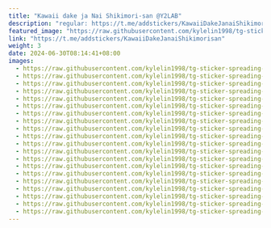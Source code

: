 ```yaml
---
title: "Kawaii dake ja Nai Shikimori-san @Y2LAB"
description: "regular: https://t.me/addstickers/KawaiiDakeJanaiShikimorisan"
featured_image: "https://raw.githubusercontent.com/kylelin1998/tg-sticker-spreading-worldwide-images/main/img/74a84cf6-c061-4e0c-baa9-68b5fbd8134b.jpg"
link: "https://t.me/addstickers/KawaiiDakeJanaiShikimorisan"
weight: 3
date: 2024-06-30T08:14:41+08:00
images:
  - https://raw.githubusercontent.com/kylelin1998/tg-sticker-spreading-worldwide-images/main/img/74a84cf6-c061-4e0c-baa9-68b5fbd8134b.jpg
  - https://raw.githubusercontent.com/kylelin1998/tg-sticker-spreading-worldwide-images/main/img/ae71cf83-2215-48d0-8dec-8a5e6338e9a5.jpg
  - https://raw.githubusercontent.com/kylelin1998/tg-sticker-spreading-worldwide-images/main/img/b6d80dcd-b3d0-4bb2-9035-48f126fb1a99.jpg
  - https://raw.githubusercontent.com/kylelin1998/tg-sticker-spreading-worldwide-images/main/img/d41e9638-60e6-4172-926b-c011bc67117b.jpg
  - https://raw.githubusercontent.com/kylelin1998/tg-sticker-spreading-worldwide-images/main/img/92eca2c0-20e2-4ed4-9f4b-476ea1b03572.jpg
  - https://raw.githubusercontent.com/kylelin1998/tg-sticker-spreading-worldwide-images/main/img/e48e3f0a-2769-44da-aab3-aab0b26774e9.jpg
  - https://raw.githubusercontent.com/kylelin1998/tg-sticker-spreading-worldwide-images/main/img/29c6e31f-886c-4b69-b5d0-d2e6489ce790.jpg
  - https://raw.githubusercontent.com/kylelin1998/tg-sticker-spreading-worldwide-images/main/img/cbb0734b-e5bd-4f35-b6f7-0e29fa843618.jpg
  - https://raw.githubusercontent.com/kylelin1998/tg-sticker-spreading-worldwide-images/main/img/5fbbbad3-4257-455f-b72a-ff3bb9283bd7.jpg
  - https://raw.githubusercontent.com/kylelin1998/tg-sticker-spreading-worldwide-images/main/img/68199f55-48be-458e-b555-6750384de512.jpg
  - https://raw.githubusercontent.com/kylelin1998/tg-sticker-spreading-worldwide-images/main/img/d054bf59-8c1e-4649-833e-b357aaa81e04.jpg
  - https://raw.githubusercontent.com/kylelin1998/tg-sticker-spreading-worldwide-images/main/img/a32e4f1e-fc9a-46c0-9560-4f7f3b106070.jpg
  - https://raw.githubusercontent.com/kylelin1998/tg-sticker-spreading-worldwide-images/main/img/1d06bb0a-b104-4922-99bc-7a618544c6d7.jpg
  - https://raw.githubusercontent.com/kylelin1998/tg-sticker-spreading-worldwide-images/main/img/e21eefc1-807c-49e0-9566-9a852f0d5799.jpg
  - https://raw.githubusercontent.com/kylelin1998/tg-sticker-spreading-worldwide-images/main/img/c701a7b3-2450-48cd-b341-7e1b3667f96f.jpg
  - https://raw.githubusercontent.com/kylelin1998/tg-sticker-spreading-worldwide-images/main/img/e35b658f-029e-4d76-baad-b19d2e7780ad.jpg
  - https://raw.githubusercontent.com/kylelin1998/tg-sticker-spreading-worldwide-images/main/img/31fb00ed-f13e-4994-a31d-d623429cce4c.jpg
  - https://raw.githubusercontent.com/kylelin1998/tg-sticker-spreading-worldwide-images/main/img/11a5be84-6c00-42f5-9db2-8c341f18dfd4.jpg
  - https://raw.githubusercontent.com/kylelin1998/tg-sticker-spreading-worldwide-images/main/img/60221ea0-f823-4ab5-9d5d-55f3cf173ffd.jpg
  - https://raw.githubusercontent.com/kylelin1998/tg-sticker-spreading-worldwide-images/main/img/28d0f208-95c5-4880-934d-92e468f2a308.jpg
---
```

